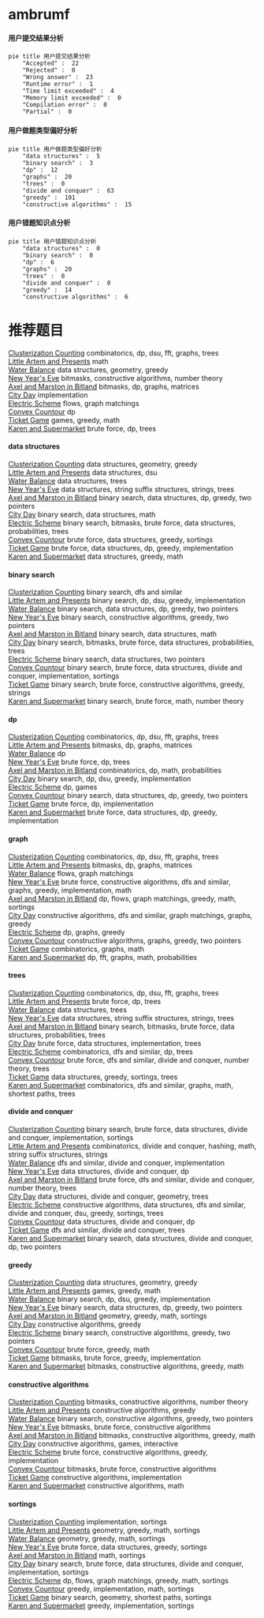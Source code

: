 # ambrumf
<!-- tabs:start -->
#### **用户提交结果分析**

```mermaid
pie title 用户提交结果分析
    "Accepted" :  22
    "Rejected" :  0
    "Wrong answer" :  23
    "Runtime error" :  1
    "Time limit exceeded" :  4
    "Memory limit exceeded" :  0
    "Compilation error" :  0
    "Partial" :  0
```
#### **用户做题类型偏好分析**

```mermaid
pie title 用户做题类型偏好分析
    "data structures" :  5
    "binary search" :  3
    "dp" :  12
    "graphs" :  20
    "trees" :  0
    "divide and conquer" :  63
    "greedy" :  101
    "constructive algorithms" :  15
```
#### **用户错题知识点分析**

```mermaid
pie title 用户错题知识点分析
    "data structures" :  0
    "binary search" :  0
    "dp" :  6
    "graphs" :  20
    "trees" :  0
    "divide and conquer" :  0
    "greedy" :  14
    "constructive algorithms" :  6
```
<!-- tabs:end -->
# 推荐题目
[Clusterization Counting](http://codeforces.com/problemset/problem/1408/G)		combinatorics,
                        dp,
                        dsu,
                        fft,
                        graphs,
                        trees		  
[Little Artem and Presents](http://codeforces.com/problemset/problem/669/A)		math		  
[Water Balance](https://codeforces.com/contest/1300/problem/E)		data structures,
                        geometry,
                        greedy		  
[New Year's Eve](http://codeforces.com/problemset/problem/912/B)		bitmasks,
                        constructive algorithms,
                        number theory		  
[Axel and Marston in Bitland](https://codeforces.com/contest/781/problem/D)		bitmasks,
                        dp,
                        graphs,
                        matrices		  
[City Day](http://codeforces.com/problemset/problem/1199/A)		implementation		  
[Electric Scheme](http://codeforces.com/problemset/problem/1054/F)		flows,
                        graph matchings		  
[Convex Countour](http://codeforces.com/problemset/problem/838/E)		dp		  
[Ticket Game](http://codeforces.com/problemset/problem/1215/D)		games,
                        greedy,
                        math		  
[Karen and Supermarket](http://codeforces.com/problemset/problem/815/C)		brute force,
                        dp,
                        trees		  
<!-- tabs:start -->
#### **data structures**
[Clusterization Counting](https://codeforces.com/contest/1300/problem/E)		data structures,
                        geometry,
                        greedy		  
[Little Artem and Presents](http://codeforces.com/problemset/problem/13/E)		data structures,
                        dsu		  
[Water Balance](http://codeforces.com/problemset/problem/1260/F)		data structures,
                        trees		  
[New Year's Eve](http://codeforces.com/problemset/problem/547/E)		data structures,
                        string suffix structures,
                        strings,
                        trees		  
[Axel and Marston in Bitland](http://codeforces.com/problemset/problem/1492/C)		binary search,
                        data structures,
                        dp,
                        greedy,
                        two pointers		  
[City Day](http://codeforces.com/problemset/problem/1490/G)		binary search,
                        data structures,
                        math		  
[Electric Scheme](http://codeforces.com/problemset/problem/1479/D)		binary search,
                        bitmasks,
                        brute force,
                        data structures,
                        probabilities,
                        trees		  
[Convex Countour](http://codeforces.com/problemset/problem/1497/A)		brute force,
                        data structures,
                        greedy,
                        sortings		  
[Ticket Game](http://codeforces.com/problemset/problem/1491/C)		brute force,
                        data structures,
                        dp,
                        greedy,
                        implementation		  
[Karen and Supermarket](http://codeforces.com/problemset/problem/1492/B)		data structures,
                        greedy,
                        math		  
#### **binary search**
[Clusterization Counting](https://codeforces.com/contest/897/problem/C)		binary search,
                        dfs and similar		  
[Little Artem and Presents](http://codeforces.com/problemset/problem/1370/D)		binary search,
                        dp,
                        dsu,
                        greedy,
                        implementation		  
[Water Balance](http://codeforces.com/problemset/problem/1492/C)		binary search,
                        data structures,
                        dp,
                        greedy,
                        two pointers		  
[New Year's Eve](http://codeforces.com/problemset/problem/1463/D)		binary search,
                        constructive algorithms,
                        greedy,
                        two pointers		  
[Axel and Marston in Bitland](http://codeforces.com/problemset/problem/1490/G)		binary search,
                        data structures,
                        math		  
[City Day](http://codeforces.com/problemset/problem/1479/D)		binary search,
                        bitmasks,
                        brute force,
                        data structures,
                        probabilities,
                        trees		  
[Electric Scheme](http://codeforces.com/problemset/problem/1436/E)		binary search,
                        data structures,
                        two pointers		  
[Convex Countour](http://codeforces.com/problemset/problem/1461/D)		binary search,
                        brute force,
                        data structures,
                        divide and conquer,
                        implementation,
                        sortings		  
[Ticket Game](http://codeforces.com/problemset/problem/1493/C)		binary search,
                        brute force,
                        constructive algorithms,
                        greedy,
                        strings		  
[Karen and Supermarket](http://codeforces.com/problemset/problem/1487/D)		binary search,
                        brute force,
                        math,
                        number theory		  
#### **dp**
[Clusterization Counting](http://codeforces.com/problemset/problem/1408/G)		combinatorics,
                        dp,
                        dsu,
                        fft,
                        graphs,
                        trees		  
[Little Artem and Presents](https://codeforces.com/contest/781/problem/D)		bitmasks,
                        dp,
                        graphs,
                        matrices		  
[Water Balance](http://codeforces.com/problemset/problem/838/E)		dp		  
[New Year's Eve](http://codeforces.com/problemset/problem/815/C)		brute force,
                        dp,
                        trees		  
[Axel and Marston in Bitland](http://codeforces.com/problemset/problem/1153/F)		combinatorics,
                        dp,
                        math,
                        probabilities		  
[City Day](http://codeforces.com/problemset/problem/1370/D)		binary search,
                        dp,
                        dsu,
                        greedy,
                        implementation		  
[Electric Scheme](http://codeforces.com/problemset/problem/1382/B)		dp,
                        games		  
[Convex Countour](http://codeforces.com/problemset/problem/1492/C)		binary search,
                        data structures,
                        dp,
                        greedy,
                        two pointers		  
[Ticket Game](https://codeforces.com/contest/1457/problem/C)		brute force,
                        dp,
                        implementation		  
[Karen and Supermarket](http://codeforces.com/problemset/problem/1491/C)		brute force,
                        data structures,
                        dp,
                        greedy,
                        implementation		  
#### **graph**
[Clusterization Counting](http://codeforces.com/problemset/problem/1408/G)		combinatorics,
                        dp,
                        dsu,
                        fft,
                        graphs,
                        trees		  
[Little Artem and Presents](https://codeforces.com/contest/781/problem/D)		bitmasks,
                        dp,
                        graphs,
                        matrices		  
[Water Balance](http://codeforces.com/problemset/problem/1054/F)		flows,
                        graph matchings		  
[New Year's Eve](http://codeforces.com/problemset/problem/1487/C)		brute force,
                        constructive algorithms,
                        dfs and similar,
                        graphs,
                        greedy,
                        implementation,
                        math		  
[Axel and Marston in Bitland](http://codeforces.com/problemset/problem/1437/C)		dp,
                        flows,
                        graph matchings,
                        greedy,
                        math,
                        sortings		  
[City Day](http://codeforces.com/problemset/problem/1470/D)		constructive algorithms,
                        dfs and similar,
                        graph matchings,
                        graphs,
                        greedy		  
[Electric Scheme](http://codeforces.com/problemset/problem/1476/C)		dp,
                        graphs,
                        greedy		  
[Convex Countour](http://codeforces.com/problemset/problem/1304/D)		constructive algorithms,
                        graphs,
                        greedy,
                        two pointers		  
[Ticket Game](http://codeforces.com/problemset/problem/1475/C)		combinatorics,
                        graphs,
                        math		  
[Karen and Supermarket](http://codeforces.com/problemset/problem/553/E)		dp,
                        fft,
                        graphs,
                        math,
                        probabilities		  
#### **trees**
[Clusterization Counting](http://codeforces.com/problemset/problem/1408/G)		combinatorics,
                        dp,
                        dsu,
                        fft,
                        graphs,
                        trees		  
[Little Artem and Presents](http://codeforces.com/problemset/problem/815/C)		brute force,
                        dp,
                        trees		  
[Water Balance](http://codeforces.com/problemset/problem/1260/F)		data structures,
                        trees		  
[New Year's Eve](http://codeforces.com/problemset/problem/547/E)		data structures,
                        string suffix structures,
                        strings,
                        trees		  
[Axel and Marston in Bitland](http://codeforces.com/problemset/problem/1479/D)		binary search,
                        bitmasks,
                        brute force,
                        data structures,
                        probabilities,
                        trees		  
[City Day](http://codeforces.com/problemset/problem/1511/C)		brute force,
                        data structures,
                        implementation,
                        trees		  
[Electric Scheme](http://codeforces.com/problemset/problem/1499/F)		combinatorics,
                        dfs and similar,
                        dp,
                        trees		  
[Convex Countour](http://codeforces.com/problemset/problem/1491/E)		brute force,
                        dfs and similar,
                        divide and conquer,
                        number theory,
                        trees		  
[Ticket Game](http://codeforces.com/problemset/problem/1466/D)		data structures,
                        greedy,
                        sortings,
                        trees		  
[Karen and Supermarket](http://codeforces.com/problemset/problem/1495/D)		combinatorics,
                        dfs and similar,
                        graphs,
                        math,
                        shortest paths,
                        trees		  
#### **divide and conquer**
[Clusterization Counting](http://codeforces.com/problemset/problem/1461/D)		binary search,
                        brute force,
                        data structures,
                        divide and conquer,
                        implementation,
                        sortings		  
[Little Artem and Presents](http://codeforces.com/problemset/problem/1466/G)		combinatorics,
                        divide and conquer,
                        hashing,
                        math,
                        string suffix structures,
                        strings		  
[Water Balance](http://codeforces.com/problemset/problem/1490/D)		dfs and similar,
                        divide and conquer,
                        implementation		  
[New Year's Eve](https://codeforces.com/contest/1483/problem/C)		data structures,
                        divide and conquer,
                        dp		  
[Axel and Marston in Bitland](http://codeforces.com/problemset/problem/1491/E)		brute force,
                        dfs and similar,
                        divide and conquer,
                        number theory,
                        trees		  
[City Day](http://codeforces.com/problemset/problem/1303/G)		data structures,
                        divide and conquer,
                        geometry,
                        trees		  
[Electric Scheme](http://codeforces.com/problemset/problem/1494/D)		constructive algorithms,
                        data structures,
                        dfs and similar,
                        divide and conquer,
                        dsu,
                        greedy,
                        sortings,
                        trees		  
[Convex Countour](http://codeforces.com/problemset/problem/1482/E)		data structures,
                        divide and conquer,
                        dp		  
[Ticket Game](http://codeforces.com/problemset/problem/566/C)		dfs and similar,
                        divide and conquer,
                        trees		  
[Karen and Supermarket](http://codeforces.com/problemset/problem/1428/F)		binary search,
                        data structures,
                        divide and conquer,
                        dp,
                        two pointers		  
#### **greedy**
[Clusterization Counting](https://codeforces.com/contest/1300/problem/E)		data structures,
                        geometry,
                        greedy		  
[Little Artem and Presents](http://codeforces.com/problemset/problem/1215/D)		games,
                        greedy,
                        math		  
[Water Balance](http://codeforces.com/problemset/problem/1370/D)		binary search,
                        dp,
                        dsu,
                        greedy,
                        implementation		  
[New Year's Eve](http://codeforces.com/problemset/problem/1492/C)		binary search,
                        data structures,
                        dp,
                        greedy,
                        two pointers		  
[Axel and Marston in Bitland](https://codeforces.com/contest/1496/problem/C)		geometry,
                        greedy,
                        math,
                        sortings		  
[City Day](http://codeforces.com/problemset/problem/1493/A)		constructive algorithms,
                        greedy		  
[Electric Scheme](http://codeforces.com/problemset/problem/1463/D)		binary search,
                        constructive algorithms,
                        greedy,
                        two pointers		  
[Convex Countour](http://codeforces.com/problemset/problem/1462/C)		brute force,
                        greedy,
                        math		  
[Ticket Game](http://codeforces.com/problemset/problem/1494/B)		bitmasks,
                        brute force,
                        greedy,
                        implementation		  
[Karen and Supermarket](http://codeforces.com/problemset/problem/1492/D)		bitmasks,
                        constructive algorithms,
                        greedy,
                        math		  
#### **constructive algorithms**
[Clusterization Counting](http://codeforces.com/problemset/problem/912/B)		bitmasks,
                        constructive algorithms,
                        number theory		  
[Little Artem and Presents](http://codeforces.com/problemset/problem/1493/A)		constructive algorithms,
                        greedy		  
[Water Balance](http://codeforces.com/problemset/problem/1463/D)		binary search,
                        constructive algorithms,
                        greedy,
                        two pointers		  
[New Year's Eve](https://codeforces.com/contest/1456/problem/B)		bitmasks,
                        brute force,
                        constructive algorithms		  
[Axel and Marston in Bitland](http://codeforces.com/problemset/problem/1492/D)		bitmasks,
                        constructive algorithms,
                        greedy,
                        math		  
[City Day](https://codeforces.com/contest/1504/problem/D)		constructive algorithms,
                        games,
                        interactive		  
[Electric Scheme](https://codeforces.com/contest/1483/problem/A)		brute force,
                        constructive algorithms,
                        greedy,
                        implementation		  
[Convex Countour](https://codeforces.com/contest/1457/problem/D)		bitmasks,
                        brute force,
                        constructive algorithms		  
[Ticket Game](http://codeforces.com/problemset/problem/1513/A)		constructive algorithms,
                        implementation		  
[Karen and Supermarket](http://codeforces.com/problemset/problem/1473/C)		constructive algorithms,
                        math		  
#### **sortings**
[Clusterization Counting](http://codeforces.com/problemset/problem/937/A)		implementation,
                        sortings		  
[Little Artem and Presents](https://codeforces.com/contest/1496/problem/C)		geometry,
                        greedy,
                        math,
                        sortings		  
[Water Balance](http://codeforces.com/problemset/problem/1495/A)		geometry,
                        greedy,
                        math,
                        sortings		  
[New Year's Eve](http://codeforces.com/problemset/problem/1497/A)		brute force,
                        data structures,
                        greedy,
                        sortings		  
[Axel and Marston in Bitland](http://codeforces.com/problemset/problem/1427/A)		math,
                        sortings		  
[City Day](http://codeforces.com/problemset/problem/1461/D)		binary search,
                        brute force,
                        data structures,
                        divide and conquer,
                        implementation,
                        sortings		  
[Electric Scheme](http://codeforces.com/problemset/problem/1437/C)		dp,
                        flows,
                        graph matchings,
                        greedy,
                        math,
                        sortings		  
[Convex Countour](http://codeforces.com/problemset/problem/1473/A)		greedy,
                        implementation,
                        math,
                        sortings		  
[Ticket Game](http://codeforces.com/problemset/problem/1486/B)		binary search,
                        geometry,
                        shortest paths,
                        sortings		  
[Karen and Supermarket](http://codeforces.com/problemset/problem/1480/B)		greedy,
                        implementation,
                        sortings		  
<!-- tabs:end -->
